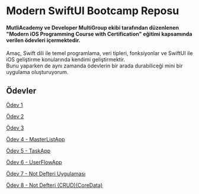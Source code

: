 # Modern SwiftUI Bootcamp Reposu

#### MutliAcademy ve Developer MultiGroup ekibi tarafından düzenlenen "Modern iOS Programming Course with Certification" eğitimi kapsamında verilen ödevleri içermektedir.  
Amaç, Swift dili ile temel programlama, veri tipleri, fonksiyonlar ve SwiftUI ile iOS geliştirme konularında kendimi geliştirmektir.  
Bunu yaparken de aynı zamanda ödevlerin bir arada durabiliceği mini bir uygulama oluşturuyorum.

## Ödevler

[Ödev 1](Bootcamp/Homework1.swift)

[Ödev 2](Bootcamp/Homework2.swift)

[Ödev 3](Bootcamp/Homework3.swift)

[Ödev 4 - MasterListApp](MasterListApp)

[Ödev 5 - TaskApp](TaskApp)

[Ödev 6 - UserFlowApp](UserFlowAPP)

[Ödev 7 - Not Defteri Uygulaması](Notebook)

[Ödev 8 - Not Defteri (CRUD)(CoreData)](NotDefteri)
